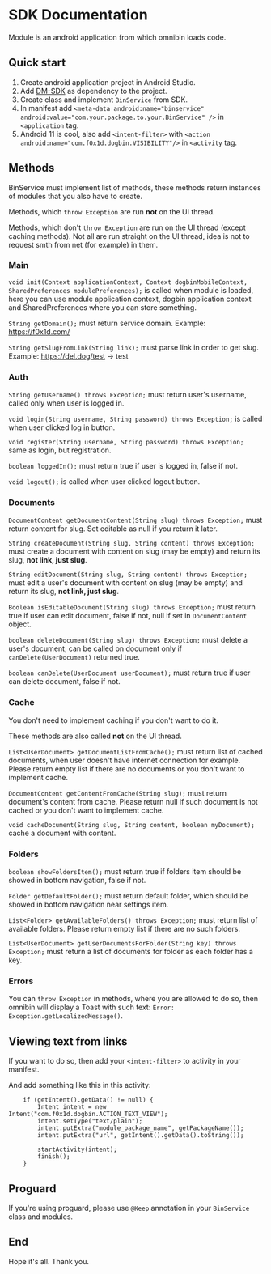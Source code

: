 # SDK Documentation

Module is an android application from which omnibin loads code.

## Quick start

1. Create android application project in Android Studio.
2. Add [DM-SDK](https://files.f0x1d.com/files/dm-sdk.aar) as dependency to the project.
3. Create class and implement ```BinService``` from SDK.
4. In manifest add ```<meta-data android:name="binservice" android:value="com.your.package.to.your.BinService" />``` in ```<application``` tag.
5. Android 11 is cool, also add ```<intent-filter>``` with ```<action android:name="com.f0x1d.dogbin.VISIBILITY"/>``` in ```<activity``` tag.

## Methods

BinService must implement list of methods, these methods return instances of modules that you also have to create.

Methods, which ```throw Exception``` are run **not** on the UI thread.

Methods, which don't ```throw Exception``` are run on the UI thread (except caching methods).
Not all are run straight on the UI thread, idea is not to request smth from net (for example) in them.

### Main

```void init(Context applicationContext, Context dogbinMobileContext, SharedPreferences modulePreferences);``` is called when module is loaded, here you can use module application context, dogbin application context and SharedPreferences where you can store something.

```String getDomain();``` must return service domain. Example: https://f0x1d.com/

```String getSlugFromLink(String link);``` must parse link in order to get slug. Example: https://del.dog/test -> test

### Auth

```String getUsername() throws Exception;``` must return user's username, called only when user is logged in.

```void login(String username, String password) throws Exception;``` is called when user clicked log in button.

```void register(String username, String password) throws Exception;``` same as login, but registration.

```boolean loggedIn();``` must return true if user is logged in, false if not.

```void logout();``` is called when user clicked logout button.

### Documents

```DocumentContent getDocumentContent(String slug) throws Exception;``` must return content for slug. Set editable as null if you return it later.

```String createDocument(String slug, String content) throws Exception;``` must create a document with content on slug (may be empty) and return its slug, **not link, just slug**.

```String editDocument(String slug, String content) throws Exception;``` must edit a user's document with content on slug (may be empty) and return its slug, **not link, just slug**.

```Boolean isEditableDocument(String slug) throws Exception;``` must return true if user can edit document, false if not, null if set in ```DocumentContent``` object.

```boolean deleteDocument(String slug) throws Exception;``` must delete a user's document, can be called on document only if ```canDelete(UserDocument)``` returned true.

```boolean canDelete(UserDocument userDocument);``` must return true if user can delete document, false if not.

### Cache

You don't need to implement caching if you don't want to do it.

These methods are also called **not** on the UI thread.

```List<UserDocument> getDocumentListFromCache();``` must return list of cached documents, when user doesn't have internet connection for example. Please return empty list if there are no documents or you don't want to implement cache.

```DocumentContent getContentFromCache(String slug);``` must return document's content from cache. Please return null if such document is not cached or you don't want to implement cache.

```void cacheDocument(String slug, String content, boolean myDocument);``` cache a document with content.

### Folders

```boolean showFoldersItem();``` must return true if folders item should be showed in bottom navigation, false if not.

```Folder getDefaultFolder();``` must return default folder, which should be showed in bottom navigation near settings item.

```List<Folder> getAvailableFolders() throws Exception;``` must return list of available folders. Please return empty list if there are no such folders.

```List<UserDocument> getUserDocumentsForFolder(String key) throws Exception;``` must return a list of documents for folder as each folder has a key.

### Errors

You can ```throw Exception``` in methods, where you are allowed to do so, then omnibin will display a Toast with such text: ```Error: Exception.getLocalizedMessage()```.


## Viewing text from links

If you want to do so, then add your ```<intent-filter>``` to activity in your manifest.

And add something like this in this activity:
```
    if (getIntent().getData() != null) {
        Intent intent = new Intent("com.f0x1d.dogbin.ACTION_TEXT_VIEW");
        intent.setType("text/plain");
        intent.putExtra("module_package_name", getPackageName());
        intent.putExtra("url", getIntent().getData().toString());

        startActivity(intent);
        finish();
    }
```

## Proguard

If you're using proguard, please use ```@Keep``` annotation in your ```BinService``` class and modules.

## End

Hope it's all. Thank you.
